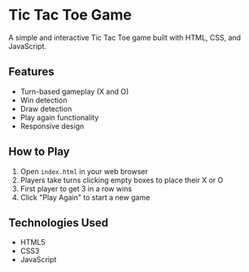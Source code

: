 # Tic Tac Toe Game

A simple and interactive Tic Tac Toe game built with HTML, CSS, and JavaScript.

## Features
- Turn-based gameplay (X and O)
- Win detection
- Draw detection
- Play again functionality
- Responsive design

## How to Play
1. Open `index.html` in your web browser
2. Players take turns clicking empty boxes to place their X or O
3. First player to get 3 in a row wins
4. Click "Play Again" to start a new game

## Technologies Used
- HTML5
- CSS3
- JavaScript 